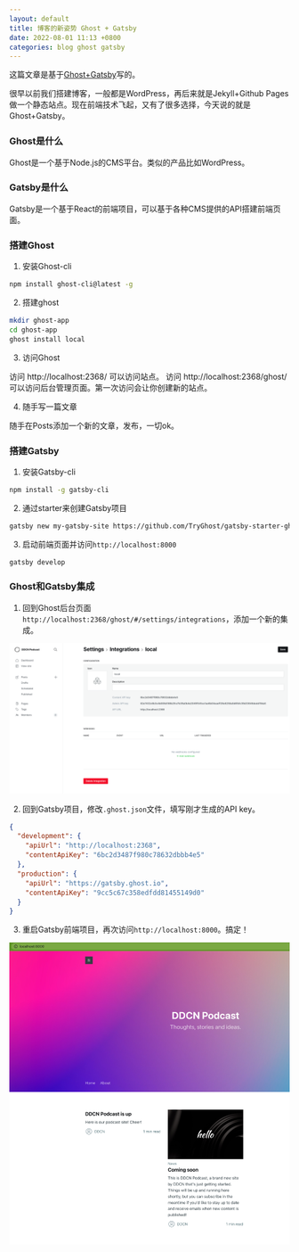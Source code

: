 ```yaml
---
layout: default
title: 博客的新姿势 Ghost + Gatsby
date: 2022-08-01 11:13 +0800
categories: blog ghost gatsby
---
```



这篇文章是基于[Ghost+Gatsby][1]写的。


很早以前我们搭建博客，一般都是WordPress，再后来就是Jekyll+Github Pages做一个静态站点。现在前端技术飞起，又有了很多选择，今天说的就是Ghost+Gatsby。


### Ghost是什么

Ghost是一个基于Node.js的CMS平台。类似的产品比如WordPress。

### Gatsby是什么

Gatsby是一个基于React的前端项目，可以基于各种CMS提供的API搭建前端页面。


### 搭建Ghost

1. 安装Ghost-cli

```bash
npm install ghost-cli@latest -g
```

2. 搭建ghost

```bash
mkdir ghost-app
cd ghost-app
ghost install local
```

3. 访问Ghost

访问 http://localhost:2368/ 可以访问站点。
访问 http://localhost:2368/ghost/ 可以访问后台管理页面。第一次访问会让你创建新的站点。

4. 随手写一篇文章

随手在Posts添加一个新的文章，发布，一切ok。

### 搭建Gatsby

1. 安装Gatsby-cli

```bash
npm install -g gatsby-cli
```

2. 通过starter来创建Gatsby项目

```bash
gatsby new my-gatsby-site https://github.com/TryGhost/gatsby-starter-ghost.git
```

3. 启动前端页面并访问`http://localhost:8000`

```bash
gatsby develop
```

### Ghost和Gatsby集成

1. 回到Ghost后台页面`http://localhost:2368/ghost/#/settings/integrations`，添加一个新的集成。

<img src="/images/ghost_integration_secret.png" width="800" />


2. 回到Gatsby项目，修改`.ghost.json`文件，填写刚才生成的API key。

```json
{
  "development": {
    "apiUrl": "http://localhost:2368",
    "contentApiKey": "6bc2d3487f980c78632dbbb4e5"
  },
  "production": {
    "apiUrl": "https://gatsby.ghost.io",
    "contentApiKey": "9cc5c67c358edfdd81455149d0"
  }
}

```

3. 重启Gatsby前端项目，再次访问`http://localhost:8000`。搞定！

<img src="/images/gatsby.png" width="800" />


[1]: https://ghost.org/docs/jamstack/gatsby/
[2]: https://www.gatsbyjs.com/

